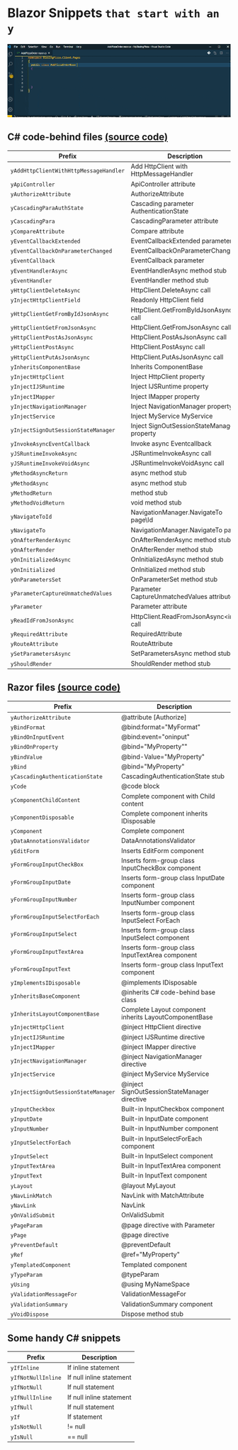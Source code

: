 # Blazor Snippets `that start with an y`

![Blazory in Action!](images/blazory_csharp.gif "Blazory - Blazor snippets that start with an 'y' - in Action!")

## C# code-behind files [(source code)](https://github.com/bartvanhoey/Blazory/blob/master/snippets/blazory_csharp.json)

| Prefix                                 | Description                                |
| -------------------------------------- | ------------------------------------------ |
| `yAddHttpClientWithHttpMessageHandler` | Add HttpClient with HttpMessageHandler     |
| `yApiController`                       | ApiController attribute                    |
| `yAuthorizeAttribute`                  | AuthorizeAttribute                         |
| `yCascadingParaAuthState`              | Cascading parameter AuthenticationState    |
| `yCascadingPara`                       | CascadingParameter attribute               |
| `yCompareAttribute`                    | Compare attribute                          |
| `yEventCallbackExtended`               | EventCallbackExtended parameter            |
| `yEventCallbackOnParameterChanged`     | EventCallbackOnParameterChanged            |
| `yEventCallback`                       | EventCallback parameter                    |
| `yEventHandlerAsync`                   | EventHandlerAsync method stub              |
| `yEventHandler`                        | EventHandler method stub                   |
| `yHttpClientDeleteAsync`               | HttpClient.DeleteAsync call                |
| `yInjectHttpClientField`                     | Readonly HttpClient field                  |
| `yHttpClientGetFromByIdJsonAsync`      | HttpClient.GetFromByIdJsonAsync call       |
| `yHttpClientGetFromJsonAsync`          | HttpClient.GetFromJsonAsync call           |
| `yHttpClientPostAsJsonAsync`           | HttpClient.PostAsJsonAsync call            |
| `yHttpClientPostAsync`                 | HttpClient.PostAsync call                  |
| `yHttpClientPutAsJsonAsync`            | HttpClient.PutAsJsonAsync call             |
| `yInheritsComponentBase`               | Inherits ComponentBase                     |
| `yInjectHttpClient`                       | Inject HttpClient property                 |
| `yInjectIJSRuntime`                       | Inject IJSRuntime property                 |
| `yInjectIMapper`                          | Inject IMapper property                    |
| `yInjectNavigationManager`                | Inject NavigationManager property          |
| `yInjectService`                          | Inject MyService MyService                 |
| `yInjectSignOutSessionStateManager`       | Inject SignOutSessionStateManager property |
| `yInvokeAsyncEventCallback`            | Invoke async Eventcallback                 |
| `yJSRuntimeInvokeAsync`                | JSRuntimeInvokeAsync call                  |
| `yJSRuntimeInvokeVoidAsync`            | JSRuntimeInvokeVoidAsync call              |
| `yMethodAsyncReturn`                   | async method stub                          |
| `yMethodAsync`                         | async method stub                          |
| `yMethodReturn`                        | method stub                                |
| `yMethodVoidReturn`                    | void method stub                           |
| `yNavigateToId`                        | NavigationManager.NavigateTo page\Id       |
| `yNavigateTo`                          | NavigationManager.NavigateTo page          |
| `yOnAfterRenderAsync`                  | OnAfterRenderAsync method stub             |
| `yOnAfterRender`                       | OnAfterRender method stub                  |
| `yOnInitializedAsync`                  | OnInitializedAsync method stub             |
| `yOnInitialized`                       | OnInitialized method stub                  |
| `yOnParametersSet`                     | OnParameterSet method stub                 |
| `yParameterCaptureUnmatchedValues`     | Parameter CaptureUnmatchedValues attribute |
| `yParameter`                           | Parameter attribute                        |
| `yReadIdFromJsonAsync`                 | HttpClient.ReadFromJsonAsync\<int> call    |
| `yRequiredAttribute`                   | RequiredAttribute                          |
| `yRouteAttribute`                      | RouteAttribute                             |
| `ySetParametersAsync`                  | SetParametersAsync method stub             |
| `yShouldRender`                        | ShouldRender method stub                   |

## Razor files [(source code)](https://github.com/bartvanhoey/Blazory/blob/master/snippets/blazory_razor.json)

| Prefix                           | Description                                            |
| -------------------------------- | ------------------------------------------------------ |
| `yAuthorizeAttribute`            | @attribute [Authorize]                                 |
| `yBindFormat`                    | @bind:format="MyFormat"                                |
| `yBindOnInputEvent`              | @bind:event="oninput"                                  |
| `yBindOnProperty`                | @bind="MyProperty""                                    |
| `yBindValue`                     | @bind-Value="MyProperty"                               |
| `yBind`                          | @bind="MyProperty"                                     |
| `yCascadingAuthenticationState`  | CascadingAuthenticationState stub                      |
| `yCode`                          | @code block                                            |
| `yComponentChildContent`         | Complete component with Child content                  |
| `yComponentDisposable`           | Complete component inherits IDisposable                |
| `yComponent`                     | Complete component                                     |
| `yDataAnnotationsValidator`      | DataAnnotationsValidator                               |
| `yEditForm`                      | Inserts EditForm component                             |
| `yFormGroupInputCheckBox`        | Inserts form-group class InputCheckBox component       |
| `yFormGroupInputDate`            | Inserts form-group class InputDate component           |
| `yFormGroupInputNumber`          | Inserts form-group class InputNumber component         |
| `yFormGroupInputSelectForEach`   | Inserts form-group class InputSelect ForEach           |
| `yFormGroupInputSelect`          | Inserts form-group class InputSelect component         |
| `yFormGroupInputTextArea`        | Inserts form-group class InputTextArea component       |
| `yFormGroupInputText`            | Inserts form-group class InputText component           |
| `yImplementsIDisposable`         | @implements IDisposable                                |
| `yInheritsBaseComponent`         | @inherits C# code-behind base class                    |
| `yInheritsLayoutComponentBase`   | Complete Layout component inherits LayoutComponentBase |
| `yInjectHttpClient`                 | @inject HttpClient directive                           |
| `yInjectIJSRuntime`                 | @inject IJSRuntime directive                           |
| `yInjectIMapper`                    | @inject IMapper directive                              |
| `yInjectNavigationManager`          | @inject NavigationManager directive                    |
| `yInjectService`                    | @inject MyService MyService                            |
| `yInjectSignOutSessionStateManager` | @inject SignOutSessionStateManager directive           |
| `yInputCheckbox`                 | Built-in InputCheckbox component                       |
| `yInputDate`                     | Built-in InputDate component                           |
| `yInputNumber`                   | Built-in InputNumber component                         |
| `yInputSelectForEach`            | Built-in InputSelectForEach component                  |
| `yInputSelect`                   | Built-in InputSelect component                         |
| `yInputTextArea`                 | Built-in InputTextArea component                       |
| `yInputText`                     | Built-in InputText component                           |
| `yLayout`                        | @layout MyLayout                                       |
| `yNavLinkMatch`                  | NavLink with MatchAttribute                            |
| `yNavLink`                       | NavLink                                                |
| `yOnValidSubmit`                 | OnValidSubmit                                          |
| `yPageParam`                     | @page directive with Parameter                         |
| `yPage`                          | @page directive                                        |
| `yPreventDefault`                | @preventDefault                                        |
| `yRef`                           | @ref="MyProperty"                                      |
| `yTemplatedComponent`            | Templated component                                    |
| `yTypeParam`                     | @typeParam                                             |
| `yUsing`                         | @using MyNameSpace                                     |
| `yValidationMessageFor`          | ValidationMessageFor                                   |
| `yValidationSummary`             | ValidationSummary component                            |
| `yVoidDispose`                   | Dispose method stub                                    |

## Some handy C# snippets

| Prefix             | Description              |
| ------------------ | ------------------------ |
| `yIfInline`        | If inline statement      |
| `yIfNotNullInline` | If null inline statement |
| `yIfNotNull`       | If null statement        |
| `yIfNullInline`    | If null inline statement |
| `yIfNull`          | If null statement        |
| `yIf`              | If statement             |
| `yIsNotNull`       | != null                  |
| `yIsNull`          | == null                  |
